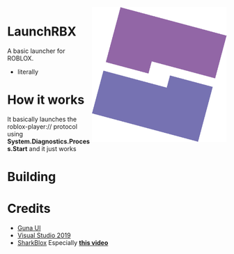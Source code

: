 <img height="310" alt="image" src="/.github/images/logo.png" align="right">

# LaunchRBX

A basic launcher for ROBLOX.
- literally

# How it works
It basically launches the roblox-player:// protocol using **System.Diagnostics.Process.Start** and it just works

# Building

# Credits
- [Guna UI](https://gunaframework.com/)
- [Visual Studio 2019](https://visualstudio.microsoft.com/vs/)
- [SharkBlox](https://www.youtube.com/c/SharkBlox) Especially **[this video](https://www.youtube.com/watch?v=hn0i0Fufm_Q)**
